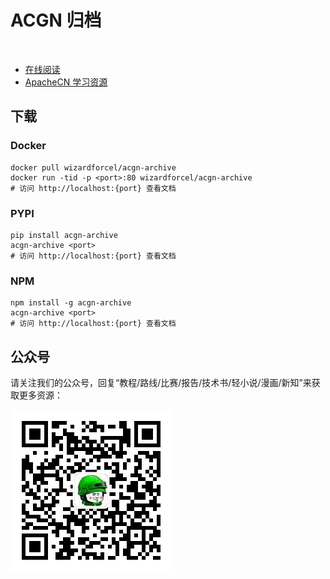 # ACGN 归档

&zwj;

* [在线阅读](https://acgn.flygon.net)
* [ApacheCN 学习资源](http://docs.apachecn.org/)

## 下载

### Docker

```
docker pull wizardforcel/acgn-archive
docker run -tid -p <port>:80 wizardforcel/acgn-archive
# 访问 http://localhost:{port} 查看文档
```

### PYPI

```
pip install acgn-archive
acgn-archive <port>
# 访问 http://localhost:{port} 查看文档
```

### NPM

```
npm install -g acgn-archive
acgn-archive <port>
# 访问 http://localhost:{port} 查看文档
```

## 公众号

请关注我们的公众号，回复“教程/路线/比赛/报告/技术书/轻小说/漫画/新知”来获取更多资源：

![](asset/gzh_qr.jpg)
